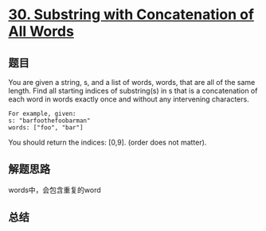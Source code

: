 # [30. Substring with Concatenation of All Words](https://leetcode.com/problems/substring-with-concatenation-of-all-words/)

## 题目
You are given a string, s, and a list of words, words, that are all of the same length. Find all starting indices of substring(s) in s that is a concatenation of each word in words exactly once and without any intervening characters.
```
For example, given:
s: "barfoothefoobarman"
words: ["foo", "bar"]
```
You should return the indices: [0,9].
(order does not matter).

## 解题思路
words中，会包含重复的word

## 总结



